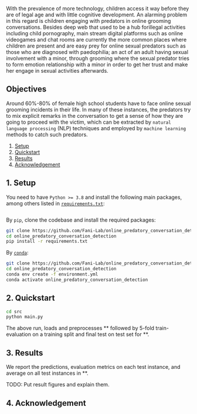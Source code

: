 
With the prevalence of more technology, children access it way before they are of legal age and with little cognitive development. An alarming problem in this regard is children engaging with predators in online grooming conversations. Besides deep web that used to be a hub forillegal activities including child pornography, main stream digital platforms such as online videogames and chat rooms are currently the more common places where children are present and are easy prey for online sexual predators such as those who are diagnosed with paedophilia; an act of an adult having sexual involvement with a minor, through grooming where the sexual predator tries to form emotion relationship with a minor in order to get her trust and make her engage in sexual activities afterwards. 

## Objectives

Around 60%-80% of female high school students have to face online sexual grooming incidents in their life. In many of these instances, the predators try to mix explicit remarks in the conversation to get a sense of how they are going to proceed with the victim, which can be extracted by ``natural language processing`` (NLP) techniques and employed by ``machine learning`` methods to catch such predators. 

1. [Setup](#1-setup)
2. [Quickstart](#2-quickstart)
3. [Results](#3-results)
4. [Acknowledgement](#4-acknowledgement)

## 1. Setup

You need to have ``Python >= 3.8`` and install the following main packages, among others listed in [``requirements.txt``](requirements.txt):
```

```
By ``pip``, clone the codebase and install the required packages:
```sh
git clone https://github.com/Fani-Lab/online_predatory_conversation_detection
cd online_predatory_conversation_detection
pip install -r requirements.txt
```
By [``conda``](https://www.anaconda.com/products/individual):

```sh
git clone https://github.com/Fani-Lab/online_predatory_conversation_detection
cd online_predatory_conversation_detection
conda env create -f environment.yml
conda activate online_predatory_conversation_detection
```


## 2. Quickstart

```sh
cd src
python main.py 
```

The above run, loads and preprocesses ** followed by 5-fold train-evaluation on a training split and final test on test set for **.

## 3. Results

We report the predictions, evaluation metrics on each test instance, and average on all test instances in **. 

TODO: Put result figures and explain them.

## 4. Acknowledgement
